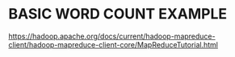 # BASIC WORD COUNT EXAMPLE


https://hadoop.apache.org/docs/current/hadoop-mapreduce-client/hadoop-mapreduce-client-core/MapReduceTutorial.html